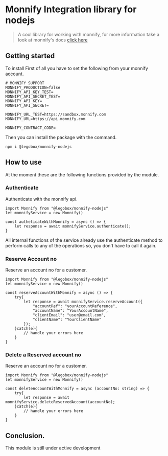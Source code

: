 # Monnify Integration library for nodejs
> A cool library for working with monnify, 
> for more information take a look at monnify's docs [click here](https://confluence.teamapt.com/display/MON/Monnify+API+Docs)

## Getting started
To install
First of all you have to set the following from your monnify account.
```env
# MONNIFY SUPPORT
MONNIFY_PRODUCTION=false
MONNIFY_API_KEY_TEST=
MONNIFY_API_SECRET_TEST=
MONNIFY_API_KEY=
MONNIFY_API_SECRET=

MONNIFY_URL_TEST=https://sandbox.monnify.com
MONNIFY_URL=https://api.monnify.com

MONNIFY_CONTRACT_CODE=
```
Then you can install the package with the command.
```shell
npm i @legobox/monnify-nodejs
```

## How to use
At the moment these are the following functions provided by the module.

### Authenticate
Authenticate with the monnify api.
```
import Monnify from "@legobox/monnify-nodejs"
let monnifyService = new Monnify()

const autheticateWithMonnify = async () => {
    let response = await monnifyService.authenticate();
}
```

All internal functions of the service already use the authenticate method to perform calls to any of the operations so, you don't have to call it again.

### Reserve Account no
Reserve an account no for a customer.
```
import Monnify from "@legobox/monnify-nodejs"
let monnifyService = new Monnify()

const reserveAccountWithMonnify = async () => {
    try{
        let response = await monnifyService.reserveAccount({
            "accountRef": "yourAccountReference",
            "accountName": "YourAccountName",
            "clientEmail": "user@email.com",
            "clientName": "YourClientName"
        });
    }catch(e){
        // handle your errors here
    }
}
```

### Delete a Reserved account no
Reserve an account no for a customer.
```
import Monnify from "@legobox/monnify-nodejs"
let monnifyService = new Monnify()

const deleteAccountWithMonnify = async (accountNo: string) => {
    try{
        let response = await monnifyService.deleteReservedAccount(accountNo);
    }catch(e){
        // handle your errors here
    }
}
```
## Conclusion.
This module is still under active development
